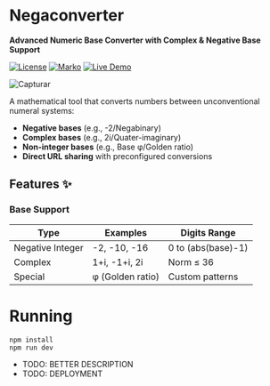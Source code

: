 # Negaconverter
**Advanced Numeric Base Converter with Complex & Negative Base Support**

[![License](https://img.shields.io/badge/license-MIT-blue.svg)](https://github.com/seuuser/seurepo/blob/main/LICENSE)
[![Marko](https://img.shields.io/badge/marko-1)](https://markojs.com/)
[![Live Demo](https://img.shields.io/badge/try_live-demo-brightgreen)](https://seusite.com?from=-2&to=2i&input=1010)


![Capturar](https://github.com/user-attachments/assets/e027768b-c322-4006-ae22-34a97bc6f53b)

A mathematical tool that converts numbers between unconventional numeral systems:

- **Negative bases** (e.g., -2/Negabinary)
- **Complex bases** (e.g., 2i/Quater-imaginary)
- **Non-integer bases** (e.g., Base φ/Golden ratio)
- **Direct URL sharing** with preconfigured conversions

## Features ✨

### Base Support
| Type              | Examples         | Digits Range     |
|-------------------|------------------|------------------|
| Negative Integer  | -2, -10, -16     | 0 to (abs(base)-1) |
| Complex           | 1+i, -1+i, 2i    | Norm ≤ 36        |
| Special           | φ (Golden ratio) | Custom patterns  |

# Running

```
npm install
npm run dev
```

- TODO: BETTER DESCRIPTION
- TODO: DEPLOYMENT
